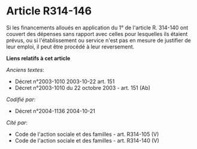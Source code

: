 # Article R314-146

Si les financements alloués en application du 1° de l'article R. 314-140 ont couvert des dépenses sans rapport avec celles
pour lesquelles ils étaient prévus, ou si l'établissement ou service n'est pas en mesure de justifier de leur emploi, il peut
être procédé à leur reversement.

**Liens relatifs à cet article**

_Anciens textes_:

  - Décret n°2003-1010 2003-10-22 art. 151
  - Décret n°2003-1010 du 22 octobre 2003 - art. 151 (Ab)

_Codifié par_:

  - Décret n°2004-1136 2004-10-21

_Cité par_:

  - Code de l'action sociale et des familles - art. R314-105 (V)
  - Code de l'action sociale et des familles - art. R314-140 (V)
